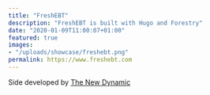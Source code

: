 ```yaml
---
title: "FreshEBT"
description: "FreshEBT is built with Hugo and Forestry"
date: "2020-01-09T11:00:07+01:00"
featured: true
images:
- "/uploads/showcase/freshebt.png"
permalink: https://www.freshebt.com
---
```


Side developed by [The New Dynamic](https://thenewdynamic.com)
